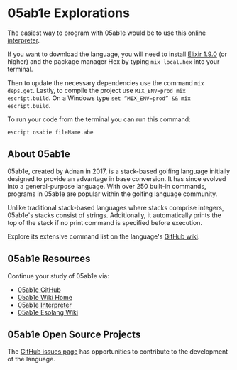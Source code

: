 # 05ab1e Explorations

The easiest way to program with 05ab1e would be to use this [online interpreter](https://tio.run/#osabie). 

If you want to download the language, you will need to install [Elixir 1.9.0](https://elixir-lang.org/install.html) (or higher) and the package manager Hex by typing `mix local.hex` into your terminal.

Then to update the necessary dependencies use the command `mix deps.get`. Lastly, to compile the project use `MIX_ENV=prod mix escript.build`. On a Windows type `set “MIX_ENV=prod” && mix escript.build`.

To run your code from the terminal you can run this command:

```
escript osabie fileName.abe
```

## About 05ab1e

05ab1e, created by Adnan in 2017, is a stack-based golfing language initially designed to provide an advantage in base conversion. It has since evolved into a general-purpose language. With over 250 built-in commands, programs in 05ab1e are popular within the golfing language community. 

Unlike traditional stack-based languages where stacks comprise integers, 05ab1e's stacks consist of strings. Additionally, it automatically prints the top of the stack if no print command is specified before execution. 

Explore its extensive command list on the language's [GitHub wiki](https://github.com/Adriandmen/05AB1E/wiki/Commands). 

## 05ab1e Resources

Continue your study of 05ab1e via:

- [05ab1e GitHub](https://github.com/Adriandmen/05AB1E) 
- [05ab1e Wiki Home](https://github.com/Adriandmen/05AB1E/wiki)
- [05ab1e Interpreter](https://tio.run/#osabie)
- [05ab1e Esolang Wiki](https://esolangs.org/wiki/05AB1E#Basic_syntax)

## 05ab1e Open Source Projects

The [GitHub issues page](https://github.com/Adriandmen/05AB1E/issues) has opportunities to contribute to the development of the language.
